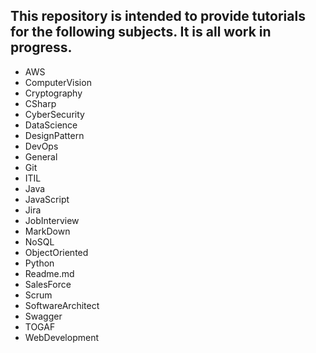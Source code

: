  This repository is intended to provide tutorials for the following subjects. It is all work in progress. 
--- 
* AWS
* ComputerVision
* Cryptography
* CSharp
* CyberSecurity
* DataScience
* DesignPattern
* DevOps
* General
* Git
* ITIL
* Java
* JavaScript
* Jira
* JobInterview
* MarkDown
* NoSQL
* ObjectOriented
* Python
* Readme.md
* SalesForce
* Scrum
* SoftwareArchitect
* Swagger
* TOGAF
* WebDevelopment
